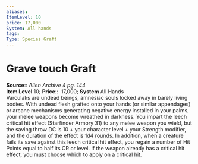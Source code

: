 ```yaml
---
aliases: 
ItemLevel: 10
price: 17,000
System: All hands 
tags: 
Type: Species Graft
---
```


# Grave touch Graft

**Source**:: _Alien Archive 4 pg. 144_  
**Item Level** 10;
**Price**::  17,000; **System** All Hands  
Varculaks are undead beings, amnesiac souls locked away in barely living bodies. With undead flesh grafted onto your hands (or similar appendages) or arcane mechanisms generating negative energy installed in your palms, your melee weapons become wreathed in darkness. You impart the leech critical hit effect (Starfinder Armory 31) to any melee weapon you wield, but the saving throw DC is 10 + your character level + your Strength modifier, and the duration of the effect is 1d4 rounds. In addition, when a creature fails its save against this leech critical hit effect, you regain a number of Hit Points equal to half its CR or level. If the weapon already has a critical hit effect, you must choose which to apply on a critical hit.
